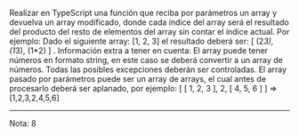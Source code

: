 Realizar en TypeScript una función que reciba por parámetros un array y devuelva un array modificado, donde cada índice del array será el resultado del producto del resto de elementos del array sin contar el índice actual. Por ejemplo:
Dado el siguiente array: [1, 2, 3] el resultado deberá ser: [ (2*3), (1*3), (1*2) ] .
Información extra a tener en cuenta:
El array puede tener números en formato string, en este caso se deberá convertir a un array de números.
Todas las posibles excepciones deberán ser controladas.
El array pasado por parámetros puede ser un array de arrays, el cual antes de procesarlo deberá ser aplanado, por ejemplo:
[ [ 1, 2, 3 ],  2, [ 4, 5, 6 ] ] => [1,2,3,2,4,5,6]

------------------------------------------------------------------
Nota: 8
